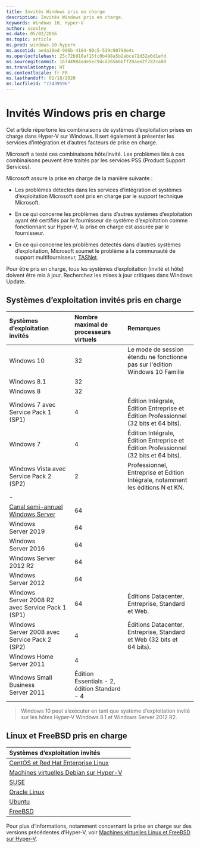 ```yaml
---
title: Invités Windows pris en charge
description: Invités Windows pris en charge.
keywords: Windows 10, Hyper-V
author: scooley
ms.date: 05/02/2016
ms.topic: article
ms.prod: windows-10-hyperv
ms.assetid: ae4a18ed-996b-4104-90c5-539c90798e4c
ms.openlocfilehash: 25c72b910af15fc0b498a5b2abce72d32e6d1efd
ms.sourcegitcommit: 16744984ede5ec94cd265b6bff20aee2f782ca88
ms.translationtype: HT
ms.contentlocale: fr-FR
ms.lasthandoff: 02/18/2020
ms.locfileid: "77439596"
---
```

# <a name="supported-windows-guests"></a>Invités Windows pris en charge

Cet article répertorie les combinaisons de systèmes d’exploitation prises en charge dans Hyper-V sur Windows.  Il sert également à présenter les services d’intégration et d’autres facteurs de prise en charge.

Microsoft a testé ces combinaisons hôte/invité.  Les problèmes liés à ces combinaisons peuvent être traités par les services PSS (Product Support Services).

Microsoft assure la prise en charge de la manière suivante :

* Les problèmes détectés dans les services d’intégration et systèmes d’exploitation Microsoft sont pris en charge par le support technique Microsoft.

* En ce qui concerne les problèmes dans d’autres systèmes d’exploitation ayant été certifiés par le fournisseur de système d’exploitation comme fonctionnant sur Hyper-V, la prise en charge est assurée par le fournisseur.

* En ce qui concerne les problèmes détectés dans d’autres systèmes d’exploitation, Microsoft soumet le problème à la communauté de support multifournisseur, [TASNet](http://www.tsanet.org/).

Pour être pris en charge, tous les systèmes d’exploitation (invité et hôte) doivent être mis à jour.  Recherchez les mises à jour critiques dans Windows Update.

## <a name="supported-guest-operating-systems"></a>Systèmes d’exploitation invités pris en charge

| Systèmes d’exploitation invités |  Nombre maximal de processeurs virtuels | Remarques |
|:-----|:-----|:-----|
| Windows 10 | 32 |Le mode de session étendu ne fonctionne pas sur l'édition Windows 10 Famille |
| Windows 8.1 | 32 | |
| Windows 8 | 32 ||
| Windows 7 avec Service Pack 1 (SP1) | 4 | Édition Intégrale, Édition Entreprise et Édition Professionnel (32 bits et 64 bits). |
| Windows 7 | 4 | Édition Intégrale, Édition Entreprise et Édition Professionnel (32 bits et 64 bits). |
| Windows Vista avec Service Pack 2 (SP2) | 2 | Professionnel, Entreprise et Édition Intégrale, notamment les éditions N et KN. |
| - | | |
| [Canal semi-annuel Windows Server](https://docs.microsoft.com/windows-server/get-started/semi-annual-channel-overview) | 64 | |
| Windows Server 2019 | 64 | |
| Windows Server 2016 | 64 | |
| Windows Server 2012 R2 | 64 | |
| Windows Server 2012 | 64 | |
| Windows Server 2008 R2 avec Service Pack 1 (SP1) | 64 | Éditions Datacenter, Entreprise, Standard et Web. |
| Windows Server 2008 avec Service Pack 2 (SP2) | 4 | Éditions Datacenter, Entreprise, Standard et Web (32 bits et 64 bits). |
| Windows Home Server 2011 | 4 | |
| Windows Small Business Server 2011 | Édition Essentials - 2, édition Standard - 4 | |

> Windows 10 peut s’exécuter en tant que système d’exploitation invité sur les hôtes Hyper-V Windows 8.1 et Windows Server 2012 R2.

## <a name="supported-linux-and-free-bsd"></a>Linux et FreeBSD pris en charge

| Systèmes d’exploitation invités |  |
|:-----|:------|
| [CentOS et Red Hat Enterprise Linux](https://docs.microsoft.com/windows-server/virtualization/hyper-v/Supported-CentOS-and-Red-Hat-Enterprise-Linux-virtual-machines-on-Hyper-V) | |
| [Machines virtuelles Debian sur Hyper-V](https://docs.microsoft.com/windows-server/virtualization/hyper-v/Supported-Debian-virtual-machines-on-Hyper-V) | |
| [SUSE](https://docs.microsoft.com/windows-server/virtualization/hyper-v/Supported-SUSE-virtual-machines-on-Hyper-V) | |
| [Oracle Linux](https://docs.microsoft.com/windows-server/virtualization/hyper-v/Supported-Oracle-Linux-virtual-machines-on-Hyper-V)  | |
| [Ubuntu](https://docs.microsoft.com/windows-server/virtualization/hyper-v/Supported-Ubuntu-virtual-machines-on-Hyper-V) | |
| [FreeBSD](https://docs.microsoft.com/windows-server/virtualization/hyper-v/Supported-FreeBSD-virtual-machines-on-Hyper-V) | |

Pour plus d’informations, notamment concernant la prise en charge sur des versions précédentes d’Hyper-V, voir [Machines virtuelles Linux et FreeBSD sur Hyper-V](https://docs.microsoft.com/windows-server/virtualization/hyper-v/Supported-Linux-and-FreeBSD-virtual-machines-for-Hyper-V-on-Windows).
